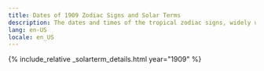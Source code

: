 ```yaml
---
title: Dates of 1909 Zodiac Signs and Solar Terms
description: The dates and times of the tropical zodiac signs, widely used in western astrology, and solar terms of year 1909
lang: en-US
locale: en_US
---
```

{% include_relative _solarterm_details.html year="1909" %}
